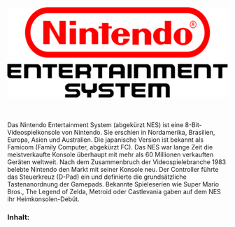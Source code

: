 <img src="https://raw.githubusercontent.com/EmuZONE/FamiCom/master/docs/logo.png">
<br>
<br>
<br>
<br>
Das Nintendo Entertainment System (abgekürzt NES) ist eine 8-Bit-Videospielkonsole von Nintendo. Sie erschien in Nordamerika, Brasilien, Europa, Asien und Australien. Die japanische Version ist bekannt als Famicom (Family Computer, abgekürzt FC). Das NES war lange Zeit die meistverkaufte Konsole überhaupt mit mehr als 60 Millionen verkauften Geräten weltweit. Nach dem Zusammenbruch der Videospielebranche 1983 belebte Nintendo den Markt mit seiner Konsole neu. Der Controller führte das Steuerkreuz (D-Pad) ein und definierte die grundsätzliche Tastenanordnung der Gamepads. Bekannte Spieleserien wie Super Mario Bros., The Legend of Zelda, Metroid oder Castlevania gaben auf dem NES ihr Heimkonsolen-Debüt. 


<h3>Inhalt:</h3>


